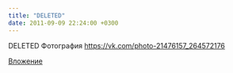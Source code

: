 ```yaml
---
title: "DELETED"
date: 2011-09-09 22:24:00 +0300
---
```


DELETED
Фотография
https://vk.com/photo-21476157_264572176

[Вложение](https://vk.com/photo-21476157_264572176)

